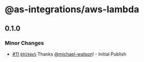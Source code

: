 # @as-integrations/aws-lambda

## 0.1.0

### Minor Changes

- [#11](https://github.com/apollo-server-integrations/apollo-server-integration-aws-lambda/pull/11) [`09194e5`](https://github.com/apollo-server-integrations/apollo-server-integration-aws-lambda/commit/09194e546bdda713fcaa0aefb5f4b22c1089e1a9) Thanks [@michael-watson](https://github.com/michael-watson)! - Initial Publish
